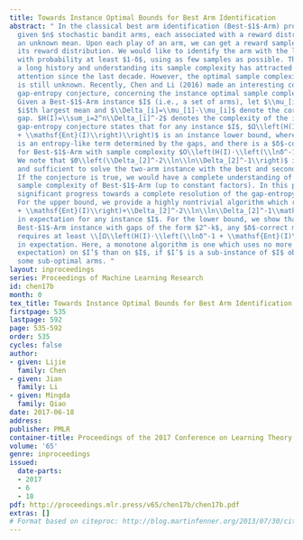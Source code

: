 ```yaml
---
title: Towards Instance Optimal Bounds for Best Arm Identification
abstract: " In the classical best arm identification (Best-$1$-Arm) problem, we are
  given $n$ stochastic bandit arms, each associated with a reward distribution with
  an unknown mean. Upon each play of an arm, we can get a reward sampled i.i.d. from
  its reward distribution. We would like to identify the arm with the largest mean
  with probability at least $1-δ$, using as few samples as possible. The problem has
  a long history and understanding its sample complexity has attracted significant
  attention since the last decade. However, the optimal sample complexity of the problem
  is still unknown. Recently, Chen and Li (2016) made an interesting conjecture, called
  gap-entropy conjecture, concerning the instance optimal sample complexity of Best-$1$-Arm.
  Given a Best-$1$-Arm instance $I$ (i.e., a set of arms), let $\\mu_[i]$ denote the
  $i$th largest mean and $\\Delta_[i]=\\mu_[1]-\\mu_[i]$ denote the corresponding
  gap. $H(I)=\\sum_i=2^n\\Delta_[i]^-2$ denotes the complexity of the instance. The
  gap-entropy conjecture states that for any instance $I$, $Ω\\left(H(I)⋅\\left(\\lnδ^-1
  + \\mathsf{Ent}(I)\\right)\\right)$ is an instance lower bound, where $\\mathsf{Ent}(I)$
  is an entropy-like term determined by the gaps, and there is a $δ$-correct algorithm
  for Best-$1$-Arm with sample complexity $O\\left(H(I)⋅\\left(\\lnδ^-1 + \\mathsf{Ent}(I)\\right)+\\Delta_[2]^-2\\ln\\ln\\Delta_[2]^-1\\right)$.
  We note that $Θ\\left(\\Delta_[2]^-2\\ln\\ln\\Delta_[2]^-1\\right)$ is necessary
  and sufficient to solve the two-arm instance with the best and second best arms.
  If the conjecture is true, we would have a complete understanding of the instance-wise
  sample complexity of Best-$1$-Arm (up to constant factors). In this paper, we make
  significant progress towards a complete resolution of the gap-entropy conjecture.
  For the upper bound, we provide a highly nontrivial algorithm which requires \\[O\\left(H(I)⋅\\left(\\lnδ^-1
  + \\mathsf{Ent}(I)\\right)+\\Delta_[2]^-2\\ln\\ln\\Delta_[2]^-1\\mathrmpolylog(n,δ^-1)\\right)\\]samples
  in expectation for any instance $I$. For the lower bound, we show that for any Gaussian
  Best-$1$-Arm instance with gaps of the form $2^-k$, any $δ$-correct monotone algorithm
  requires at least \\[Ω\\left(H(I)⋅\\left(\\lnδ^-1 + \\mathsf{Ent}(I)\\right)\\right)\\]samples
  in expectation. Here, a monotone algorithm is one which uses no more samples (in
  expectation) on $I’$ than on $I$, if $I’$ is a sub-instance of $I$ obtained by removing
  some sub-optimal arms. "
layout: inproceedings
series: Proceedings of Machine Learning Research
id: chen17b
month: 0
tex_title: Towards Instance Optimal Bounds for Best Arm Identification
firstpage: 535
lastpage: 592
page: 535-592
order: 535
cycles: false
author:
- given: Lijie
  family: Chen
- given: Jian
  family: Li
- given: Mingda
  family: Qiao
date: 2017-06-18
address: 
publisher: PMLR
container-title: Proceedings of the 2017 Conference on Learning Theory
volume: '65'
genre: inproceedings
issued:
  date-parts:
  - 2017
  - 6
  - 18
pdf: http://proceedings.mlr.press/v65/chen17b/chen17b.pdf
extras: []
# Format based on citeproc: http://blog.martinfenner.org/2013/07/30/citeproc-yaml-for-bibliographies/
---
```

